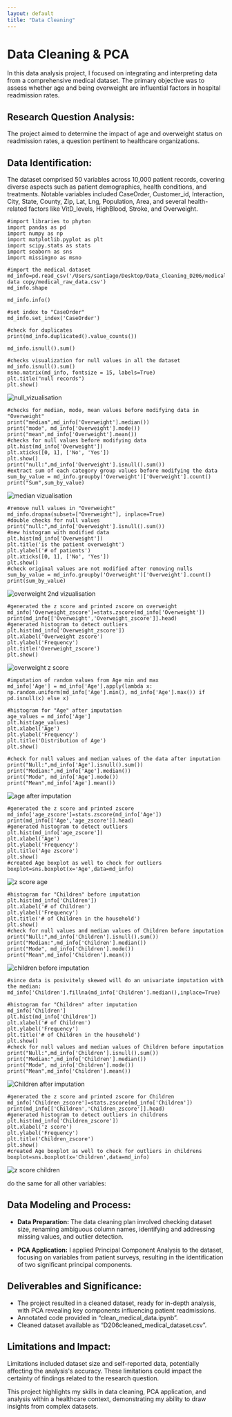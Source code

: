 ```yaml
---
layout: default
title: "Data Cleaning"
---
```

# Data Cleaning & PCA

In this data analysis project, I focused on integrating and interpreting data from a comprehensive medical dataset. The primary objective was to assess whether age and being overweight are influential factors in hospital readmission rates.

## Research Question Analysis:
The project aimed to determine the impact of age and overweight status on readmission rates, a question pertinent to healthcare organizations.

## Data Identification:
The dataset comprised 50 variables across 10,000 patient records, covering diverse aspects such as patient demographics, health conditions, and treatments. Notable variables included CaseOrder, Customer_id, Interaction, City, State, County, Zip, Lat, Lng, Population, Area, and several health-related factors like VitD_levels, HighBlood, Stroke, and Overweight.

```
#import libraries to phyton
import pandas as pd
import numpy as np 
import matplotlib.pyplot as plt
import scipy.stats as stats
import seaborn as sns
import missingno as msno
```
```
#import the medical dataset 
md_info=pd.read_csv('/Users/santiago/Desktop/Data_Cleaning_D206/medical data copy/medical_raw_data.csv')
md_info.shape
```
```
md_info.info()

#set index to "CaseOrder"
md_info.set_index('CaseOrder')
```
```
#check for duplicates
print(md_info.duplicated().value_counts())

md_info.isnull().sum()
```
```
#checks visualization for null values in all the dataset
md_info.isnull().sum()
msno.matrix(md_info, fontsize = 15, labels=True)
plt.title("null records")
plt.show()
```
![null_vizualisation](/assets/SCR-20231123-udza.png)
```
#checks for median, mode, mean values before modifying data in "Overweight"
print("median",md_info['Overweight'].median())
print("mode", md_info['Overweight'].mode())
print("mean",md_info['Overweight'].mean())
#checks for null values before modifying data
plt.hist(md_info['Overweight'])
plt.xticks([0, 1], ['No', 'Yes'])
plt.show()
print("null:",md_info['Overweight'].isnull().sum())
#extract sum of each category group values before modifying the data
sum_by_value = md_info.groupby('Overweight')['Overweight'].count()
print("Sum",sum_by_value)

```
![median vizualisation](/assets/SCR-20231123-ufqi.png)

```
#remove null values in "Overweight"
md_info.dropna(subset=["Overweight"], inplace=True)
#double checks for null values
print("null:",md_info['Overweight'].isnull().sum())
#new histogram with modified data
plt.hist(md_info['Overweight'])
plt.title('is the patient overweight')
plt.ylabel('# of patients')
plt.xticks([0, 1], ['No', 'Yes'])
plt.show()
#check original values are not modified after removing nulls
sum_by_value = md_info.groupby('Overweight')['Overweight'].count()
print(sum_by_value)

```
![overweight 2nd vizualisation](/assets/SCR-20231123-uhav.png)

```
#generated the z score and printed zscore on overweight
md_info['Overweight_zscore']=stats.zscore(md_info['Overweight'])
print(md_info[['Overweight','Overweight_zscore']].head)
#generated histogram to detect outliers
plt.hist(md_info['Overweight_zscore'])
plt.xlabel('Overweight zscore')
plt.ylabel('Frequency')
plt.title('Overweight_zscore')
plt.show()

```
![overweight z score](/assets/SCR-20231123-ukjb.png)

```
#imputation of random values from Age min and max
md_info['Age'] = md_info['Age'].apply(lambda x: np.random.uniform(md_info['Age'].min(), md_info['Age'].max()) if pd.isnull(x) else x)

#histogram for "Age" after imputation
age_values = md_info['Age']
plt.hist(age_values)
plt.xlabel('Age')
plt.ylabel('Frequency')
plt.title('Distribution of Age')
plt.show()

#check for null values and median values of the data after imputation
print("Null:",md_info['Age'].isnull().sum())
print("Median:",md_info['Age'].median())
print("Mode", md_info['Age'].mode())
print("Mean",md_info['Age'].mean())
```
![age after imputation](/assets/SCR-20231123-ultb.png)

```
#generated the z score and printed zscore
md_info['age_zscore']=stats.zscore(md_info['Age'])
print(md_info[['Age','age_zscore']].head)
#generated histogram to detect outliers
plt.hist(md_info['age_zscore'])
plt.xlabel('Age')
plt.ylabel('Frequency')
plt.title('Age zscore')
plt.show()
#created Age boxplot as well to check for outliers
boxplot=sns.boxplot(x='Age',data=md_info)
```

![z score age](/assets/SCR-20231123-umpv.png)

```
#histogram for "Children" before imputation
plt.hist(md_info['Children'])
plt.xlabel('# of Children')
plt.ylabel('Frequency')
plt.title('# of Children in the household')
plt.show()
#check for null values and median values of Children before imputation
print("Null:",md_info['Children'].isnull().sum())
print("Median:",md_info['Children'].median())
print("Mode", md_info['Children'].mode())
print("Mean",md_info['Children'].mean())
```
![children before imputation](/assets/SCR-20231123-uocw.png)

```
#since data is posivitely skewed will do an univariate imputation with the median: 
md_info['Children'].fillna(md_info['Children'].median(),inplace=True)

#histogram for "Children" after imputation
md_info['Children']
plt.hist(md_info['Children'])
plt.xlabel('# of Children')
plt.ylabel('Frequency')
plt.title('# of Children in the household')
plt.show()
#check for null values and median values of Children before imputation
print("Null:",md_info['Children'].isnull().sum())
print("Median:",md_info['Children'].median())
print("Mode", md_info['Children'].mode())
print("Mean",md_info['Children'].mean())
```
![Children after imputation](/assets/SCR-20231123-uoxx.png)

```
#generated the z score and printed zscore for Children
md_info['Children_zscore']=stats.zscore(md_info['Children'])
print(md_info[['Children','Children_zscore']].head)
#generated histogram to detect outliers in childrens
plt.hist(md_info['Children_zscore'])
plt.xlabel('z score')
plt.ylabel('Frequency')
plt.title('Children_zscore')
plt.show()
#created Age boxplot as well to check for outliers in childrens
boxplot=sns.boxplot(x='Children',data=md_info)
```

![z score children](/assets/SCR-20231123-upym.png)


do the same for all other variables:






## Data Modeling and Process:

- **Data Preparation:** The data cleaning plan involved checking dataset size, renaming ambiguous column names, identifying and addressing missing values, and outlier detection.
  
- **PCA Application:** I applied Principal Component Analysis to the dataset, focusing on variables from patient surveys, resulting in the identification of two significant principal components.
  
## Deliverables and Significance:

- The project resulted in a cleaned dataset, ready for in-depth analysis, with PCA revealing key components influencing patient readmissions.
- Annotated code provided in “clean_medical_data.ipynb”.
- Cleaned dataset available as “D206cleaned_medical_dataset.csv”.
  
## Limitations and Impact:

Limitations included dataset size and self-reported data, potentially affecting the analysis's accuracy.
These limitations could impact the certainty of findings related to the research question.

This project highlights my skills in data cleaning, PCA application, and analysis within a healthcare context, demonstrating my ability to draw insights from complex datasets.
